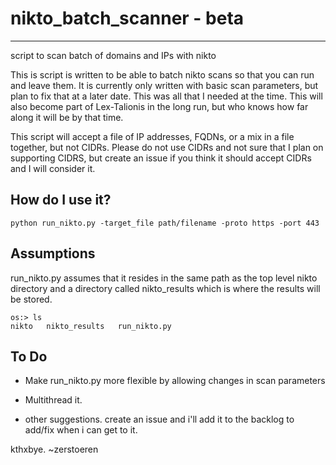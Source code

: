 # nikto_batch_scanner - beta
----------------------------------
script to scan batch of domains and IPs with nikto

This is script is written to be able to batch nikto scans so that you can run and leave them.  It is currently only written with basic scan parameters, but plan to fix that at a later date.  This was all that I needed at the time.  This will also become part of Lex-Talionis in the long run, but who knows how far along it will be by that time.

This script will accept a file of IP addresses, FQDNs, or a mix in a file together, but not CIDRs.  Please do not use CIDRs and not sure that I plan on supporting CIDRS, but create an issue if you think it should accept CIDRs and I will consider it.

How do I use it?
-----------------------------------

```
python run_nikto.py -target_file path/filename -proto https -port 443
```

Assumptions
------------------------------------

run_nikto.py assumes that it resides in the same path as the top level nikto directory and a directory called nikto_results which is where the results will be stored.

```
os:> ls
nikto   nikto_results   run_nikto.py
```

To Do
--------------------------------------

- Make run_nikto.py more flexible by allowing changes in scan parameters
- Multithread it.

- other suggestions.  create an issue and i'll add it to the backlog to add/fix when i can get to it.

kthxbye.  ~zerstoeren
